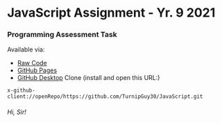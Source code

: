 # JavaScript Assignment - Yr. 9 2021
### Programming Assessment Task
Available via:
* [Raw Code](https://github.com/TurnipGuy30/JavaScript/tree/main/docs)
* [GitHub Pages](https://turnipguy30.github.io/JavaScript/)
* [GitHub Desktop](https://desktop.github.com/) Clone (install and open this URL:)
```
x-github-client://openRepo/https://github.com/TurnipGuy30/JavaScript.git
```
###### Hi, Sir!
